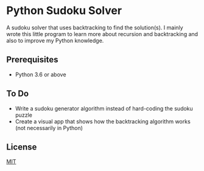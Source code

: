 # Python Sudoku Solver
A sudoku solver that uses backtracking to find the solution(s). I mainly wrote this little program to learn more about recursion and backtracking and also to improve my Python knowledge.

## Prerequisites
* Python 3.6 or above

## To Do
* Write a sudoku generator algorithm instead of hard-coding the sudoku puzzle
* Create a visual app that shows how the backtracking algorithm works (not necessarily in Python)

## License
[MIT](https://choosealicense.com/licenses/mit/)
